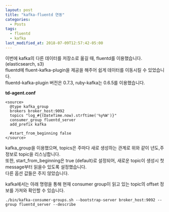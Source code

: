 ```yaml
---
layout: post
title: "kafka-fluentd 연동"
categories:
  - Posts
tags:
  - fluentd
  - kafka
last_modified_at: 2018-07-09T12:57:42-05:00
---
```


이번에 kafka의 다른 데이터를 저장소로 옮길 때, fluentd를 이용했습니다.(elasticsearch, s3) <br>
fluentd에 fluent-kafka-plugin을 제공을 해주어 쉽게 데이터를 이동시킬 수 있었습니다. <br>
fluentd-kafka-plugin 버전은 0.7.3, ruby-kafka는 0.6.5를 이용했습니다.

**td-agent.conf**
```
<source>
  @type kafka_group
  brokers broker_host:9092
  topics "log_#{(DateTime.now).strftime('%y%W')}"
  consumer_group fluentd_server
  add_prefix kafka

  #start_from_beginning false
</source>

```
kafka_group을 이용했으며, topics은 주마다 새로 생성하는 관계로 위와 같이 년도,주 정보로 topic을 리스닝합니다. <br>
또한, start_from_beginning은 true (default)로 설정되어, 새로운 topic이 생성시 첫 message부터 읽을수 있도록 설정했습니다.<br>
다른 옵션 값들은 주지 않았습니다. <br>

kafka에서는 아래 명령을 통해 현재 consumer group이 읽고 있는 topic의 offset 정보를 가져와 확인할 수 있습니다.

```
./bin/kafka-consumer-groups.sh --bootstrap-server broker_host:9092 --group fluentd_server --describe
```
